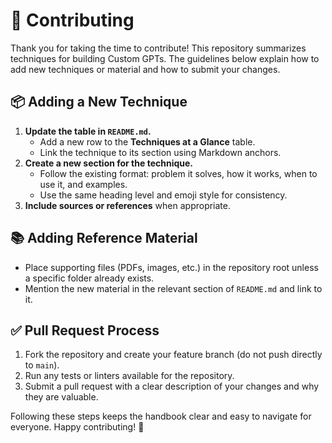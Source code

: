# 🤝 Contributing

Thank you for taking the time to contribute! This repository summarizes techniques for building Custom GPTs. The guidelines below explain how to add new techniques or material and how to submit your changes.

## 📦 Adding a New Technique
1. **Update the table in `README.md`.**
   - Add a new row to the **Techniques at a Glance** table.
   - Link the technique to its section using Markdown anchors.
2. **Create a new section for the technique.**
   - Follow the existing format: problem it solves, how it works, when to use it, and examples.
   - Use the same heading level and emoji style for consistency.
3. **Include sources or references** when appropriate.

## 📚 Adding Reference Material
- Place supporting files (PDFs, images, etc.) in the repository root unless a specific folder already exists.
- Mention the new material in the relevant section of `README.md` and link to it.

## ✅ Pull Request Process
1. Fork the repository and create your feature branch (do not push directly to `main`).
2. Run any tests or linters available for the repository.
3. Submit a pull request with a clear description of your changes and why they are valuable.

Following these steps keeps the handbook clear and easy to navigate for everyone. Happy contributing! 🎉

